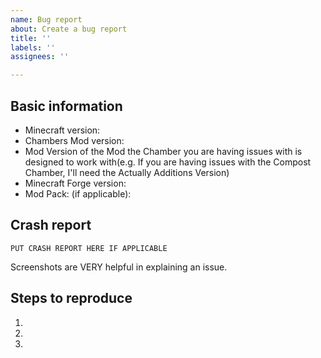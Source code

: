 ```yaml
---
name: Bug report
about: Create a bug report
title: ''
labels: ''
assignees: ''

---
```


## Basic information
* Minecraft version: 
* Chambers Mod version: 
* Mod Version of the Mod the Chamber you are having issues with is designed to work with(e.g. If you are having issues with the Compost Chamber, I'll need the Actually Additions Version)
* Minecraft Forge version: 
* Mod Pack: (if applicable): 

## Crash report
```
PUT CRASH REPORT HERE IF APPLICABLE
```

Screenshots are VERY helpful in explaining an issue.
## Steps to reproduce
1. 
2. 
3. 
